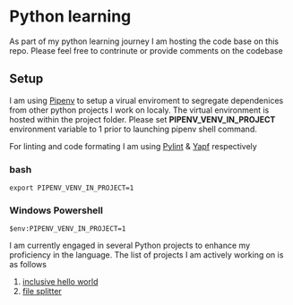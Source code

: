 # Python learning

As part of my python learning journey I am hosting the code base on this repo. Please feel free to contrinute or provide comments on the codebase 


## Setup

I am using [Pipenv](https://pipenv.pypa.io/en/latest/) to setup a virual enviroment to segregate dependenices from other python projects I work on localy. The virtual environment is hosted within the project folder. Please set **PIPENV_VENV_IN_PROJECT** environment variable to 1 prior to launching pipenv shell command. 

For linting and code formating I am using [Pylint](https://pylint.readthedocs.io/en/stable/) & [Yapf](https://github.com/google/yapf) respectively

### bash
`
  export PIPENV_VENV_IN_PROJECT=1
`
### Windows Powershell
`
  $env:PIPENV_VENV_IN_PROJECT=1
`

I am currently engaged in several Python projects to enhance my proficiency in the language. The list of projects I am actively working on is as follows

1. [inclusive hello world](hello_world)
2. [file splitter](file_splitter)